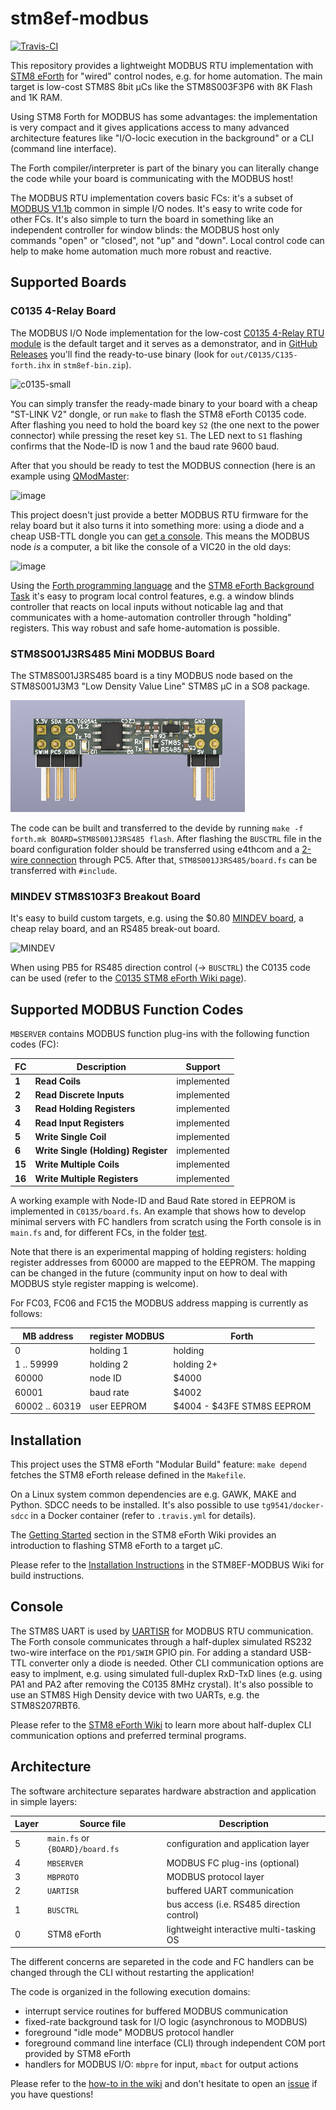 # stm8ef-modbus
[![Travis-CI](https://travis-ci.org/TG9541/stm8ef-modbus.svg)](https://travis-ci.org/TG9541/stm8ef-modbus)

This repository provides a lightweight MODBUS RTU implementation with [STM8 eForth](https://github.com/TG9541/stm8ef/wiki) for "wired" control nodes, e.g. for home automation. The main target is low-cost STM8S 8bit µCs like the STM8S003F3P6 with 8K Flash and 1K RAM.

Using STM8 Forth for MODBUS has some advantages: the implementation is very compact and it gives applications access to many advanced architecture features like "I/O-locic execution in the background" or a CLI (command line interface).

The Forth compiler/interpreter is part of the binary you can literally change the code while your board is communicating with the MODBUS host!

The MODBUS RTU implementation covers basic FCs: it's a subset of [MODBUS V1.1b](http://www.modbus.org/docs/Modbus_Application_Protocol_V1_1b.pdf) common in simple I/O nodes. It's easy to write code for other FCs. It's also simple to turn the board in something like an independent controller for window blinds: the MODBUS host only commands "open" or "closed", not "up" and "down". Local control code can help to make home automation much more robust and reactive.

## Supported Boards

### C0135 4-Relay Board

The MODBUS I/O Node implementation for the low-cost [C0135 4-Relay RTU module][C0135] is the default target and it serves as a demonstrator, and in [GitHub Releases](https://github.com/TG9541/stm8ef-modbus/releases) you'll find the ready-to-use binary (look for `out/C0135/C135-forth.ihx` in `stm8ef-bin.zip`).

[C0135]: https://github.com/TG9541/stm8ef/wiki/Board-C0135

![c0135-small](https://user-images.githubusercontent.com/5466977/52519844-fb3c6580-2c61-11e9-8f36-5a031338e6e5.png)

You can simply transfer the ready-made binary to your board with a cheap "ST-LINK V2" dongle, or run `make` to flash the STM8 eForth C0135 code. After flashing you need to hold the board key `S2` (the one next to the power connector) while pressing the reset key `S1`. The LED next to `S1` flashing confirms that the Node-ID is now 1 and the baud rate 9600 baud.

After that you should be ready to test the MODBUS connection (here is an example using [QModMaster](https://sourceforge.net/projects/qmodmaster/): 

![image](https://user-images.githubusercontent.com/5466977/80449110-8ca6fe80-891e-11ea-9f99-8d6adf6b5160.png)

This project doesn't just provide a better MODBUS RTU firmware for the relay board but it also turns it into something more: using a diode and a cheap USB-TTL dongle you can [get a console][TWOWIRE]. This means the MODBUS node *is* a computer, a bit like the console of a VIC20 in the old days:

![image](https://user-images.githubusercontent.com/5466977/80796849-917ae500-8ba0-11ea-843b-96307026f7a8.png)

Using the [Forth programming language][EForthProgramming] and the [STM8 eForth Background Task][BACKGROUNDTASK] it's easy to program local control features, e.g. a window blinds controller that reacts on local inputs without noticable lag and that communicates with a home-automation controller through "holding" registers. This way robust and safe home-automation is possible.

[TWOWIRE]: https://github.com/TG9541/stm8ef/wiki/STM8-eForth-Programming-Tools#using-a-serial-interface-for-2-wire-communication
[BACKGROUNDTASK]: https://github.com/TG9541/stm8ef/wiki/STM8-eForth-Background-Task
[EForthProgramming]: https://github.com/TG9541/stm8ef/wiki/STM8-eForth-Programming

### STM8S001J3RS485 Mini MODBUS Board

The STM8S001J3RS485 board is a tiny MODBUS node based on the STM8S001J3M3 "Low Density Value Line" STM8S µC in a SO8 package.

[![STM8S001J3RS485](https://raw.githubusercontent.com/TG9541/stm8s001rs485/master/doc/STM8S001J3_RS485_front.png)](https://github.com/TG9541/stm8s001rs485)

The code can be built and transferred to the devide by running `make -f forth.mk BOARD=STM8S001J3RS485 flash`. After flashing the `BUSCTRL` file in the board configuration folder should be transferred using e4thcom and a [2-wire connection][TWOWIRE] through PC5. After that, `STM8S001J3RS485/board.fs` can be transferred with `#include`.

### MINDEV STM8S103F3 Breakout Board
It's easy to build custom targets, e.g. using the $0.80 [MINDEV board](https://github.com/TG9541/stm8ef/wiki/Breakout-Boards#stm8s103f3p6-breakout-board), a cheap relay board, and an RS485 break-out board.

![MINDEV](https://camo.githubusercontent.com/82bd480f176951de9a469e134f543a6570f48597/68747470733a2f2f616530312e616c6963646e2e636f6d2f6b662f485442314e6642615056585858586263587058587136785846585858362f357063732d6c6f742d53544d3853313033463350362d73797374656d2d626f6172642d53544d38532d53544d382d646576656c6f706d656e742d626f6172642d6d696e696d756d2d636f72652d626f6172642e6a70675f323230783232302e6a7067)

When using PB5 for RS485 direction control (-> `BUSCTRL`) the C0135 code can be used (refer to the [C0135 STM8 eForth Wiki page][C0135]).

## Supported MODBUS Function Codes

`MBSERVER` contains MODBUS function plug-ins with the following function codes (FC):

FC | Description | Support
-|-|-
**1** | **Read Coils** | implemented
**2** | **Read Discrete Inputs** | implemented
**3** | **Read Holding Registers** | implemented
**4** | **Read Input Registers** | implemented
**5** | **Write Single Coil** | implemented
**6** | **Write Single (Holding) Register** | implemented
**15** | **Write Multiple Coils** | implemented
**16** | **Write Multiple Registers** | implemented

A working example with Node-ID and Baud Rate stored in EEPROM is implemented in `C0135/board.fs`. An example that shows how to develop minimal servers with FC handlers from scratch using the Forth console is in `main.fs` and, for different FCs, in the folder [test](https://github.com/TG9541/stm8ef-modbus/tree/master/test).

Note that there is an experimental mapping of holding registers: holding register addresses from 60000 are mapped to the EEPROM. The mapping can be changed in the future (community input on how to deal with MODBUS style register mapping is welcome).

For FC03, FC06 and FC15 the MODBUS address mapping is currently as follows:

MB address|register MODBUS|Forth
-|-|-
0|holding 1|holding
1 .. 59999|holding 2|holding 2+
60000|node ID|$4000
60001|baud rate|$4002
60002 .. 60319|user EEPROM|$4004 - $43FE STM8S EEPROM

## Installation

This project uses the STM8 eForth "Modular Build" feature: `make depend` fetches the STM8 eForth release defined in the `Makefile`.

On a Linux system common dependencies are e.g. GAWK, MAKE and Python. SDCC needs to be installed. It's also possible to use `tg9541/docker-sdcc` in a Docker container (refer to `.travis.yml` for details).

The [Getting Started](https://github.com/TG9541/stm8ef/wiki/Breakout-Boards#getting-started) section in the STM8 eForth Wiki provides an introduction to flashing STM8 eForth to a target µC.

Please refer to the [Installation Instructions](https://github.com/TG9541/stm8ef-modbus/wiki/HowTo#installation) in the STM8EF-MODBUS Wiki for build instructions.

## Console

The STM8S UART is used by [UARTISR](https://github.com/TG9541/stm8ef-modbus/blob/master/UARTISR) for MODBUS RTU communication. The Forth console communicates through a half-duplex simulated RS232 two-wire interface on the `PD1/SWIM` GPIO pin. For adding a standard USB-TTL converter only a diode is needed. Other CLI communication options are easy to implment, e.g. using simulated full-duplex RxD-TxD lines (e.g. using PA1 and PA2 after removing the C0135 8MHz crystal). It's also possible to use an STM8S High Density device with two UARTs, e.g. the STM8S207RBT6.

Please refer to the [STM8 eForth Wiki](https://github.com/TG9541/stm8ef/wiki/STM8S-Value-Line-Gadgets#other-target-boards) to learn more about half-duplex CLI communication options and preferred terminal programs.

## Architecture

The software architecture separates hardware abstraction and application in simple layers:

Layer|Source file|Description
-|-|-
5|`main.fs` or `{BOARD}/board.fs`|configuration and application layer
4|`MBSERVER`|MODBUS FC plug-ins (optional)
3|`MBPROTO`|MODBUS protocol layer
2|`UARTISR`|buffered UART communication
1|`BUSCTRL`|bus access (i.e. RS485 direction control)
0|STM8 eForth|lightweight interactive multi-tasking OS

The different concerns are separeted in the code and FC handlers can be changed through the CLI without restarting the application!

The code is organized in the following execution domains:
* interrupt service routines for buffered MODBUS communication
* fixed-rate background task for I/O logic (asynchronous to MODBUS)
* foreground "idle mode" MODBUS protocol handler
* foreground command line interface (CLI) through independent COM port provided by STM8 eForth
* handlers for MODBUS I/O: `mbpre` for input, `mbact` for output actions

Please refer to the [how-to in the wiki](https://github.com/TG9541/stm8ef-modbus/wiki/HowTo) and don't hesitate to open an [issue](https://github.com/TG9541/stm8ef-modbus/issues) if you have questions!
